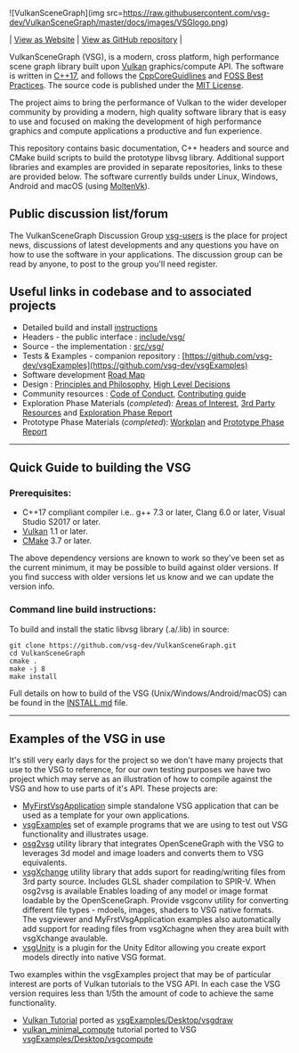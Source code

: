![VulkanSceneGraph](img src=https://raw.githubusercontent.com/vsg-dev/VulkanSceneGraph/master/docs/images/VSGlogo.png)

| [View as Website](https://vsg-dev.github.io/VulkanSceneGraph/) |  [View as GitHub repository](https://github.com/vsg-dev/VulkanSceneGraph) |


VulkanSceneGraph (VSG), is a modern, cross platform, high performance scene graph library built upon [Vulkan](https://www.khronos.org/vulkan/) graphics/compute API. The software is written in [C++17](https://en.wikipedia.org/wiki/C%2B%2B17), and follows the [CppCoreGuidlines](https://isocpp.github.io/CppCoreGuidelines/CppCoreGuidelines) and [FOSS Best Practices](https://github.com/coreinfrastructure/best-practices-badge/blob/master/doc/criteria.md).  The source code is published under the [MIT License](LICENSE.md).

The project aims to bring the performance of Vulkan to the wider developer community by providing a modern, high quality software library that is easy to use and focused on making the development of high performance graphics and compute applications a productive and fun experience.

This repository contains basic documentation, C++ headers and source and CMake build scripts to build the prototype libvsg library.  Additional support libraries and examples are provided in separate repositories, links to these are provided below.  The software currently builds under Linux, Windows, Android and macOS (using [MoltenVk](https://github.com/KhronosGroup/MoltenVK)).

## Public discussion list/forum
The VulkanSceneGraph Discussion Group [vsg-users](https://groups.google.com/forum/#!forum/vsg-users) is the place for project news, discussions of latest developments and any questions you have on how to use the software in your applications. The discussion group can be read by anyone, to post to the group you'll need register.

## Useful links in codebase and to associated projects
* Detailed build and install [instructions](INSTALL.md)
* Headers - the public interface : [include/vsg/](include/vsg)
* Source - the implementation : [src/vsg/](src/vsg)
* Tests & Examples - companion repository : [https://github.com/vsg-dev/vsgExamples](https://github.com/vsg-dev/vsgExamples)
* Software development [Road Map](ROADMAP.md)
* Design : [Principles and Philosophy](docs/Design/DesignPrinciplesAndPhilosophy.md),  [High Level Decisions](docs/Design/HighLevelDesignDecisions.md)
* Community resources :  [Code of Conduct](docs/CODE_OF_CONDUCT.md), [Contributing guide](docs/CONTRIBUTING.md)
* Exploration Phase Materials (*completed*): [Areas of Interest](docs/ExplorationPhase/AreasOfInterest.md), [3rd Party Resources](docs/ExplorationPhase/3rdPartyResources.md) and [Exploration Phase Report](docs/ExplorationPhase/VulkanSceneGraphExplorationPhaseReport.md)
* Prototype Phase Materials (*completed*): [Workplan](docs/PrototypePhase/Workplan.md) and [Prototype Phase Report](docs/PrototypePhase/PrototypePhaseReport.md)

---

## Quick Guide to building the VSG

### Prerequisites:
* C++17 compliant compiler i.e.. g++ 7.3 or later, Clang 6.0 or later, Visual Studio S2017 or later.
* [Vulkan](https://vulkan.lunarg.com/) 1.1 or later.
* [CMake](https://www.cmake.org) 3.7 or later.

The above dependency versions are known to work so they've been set as the current minimum, it may be possible to build against older versions.  If you find success with older versions let us know and we can update the version info.

### Command line build instructions:
To build and install the static libvsg library (.a/.lib) in source:

    git clone https://github.com/vsg-dev/VulkanSceneGraph.git
    cd VulkanSceneGraph
    cmake .
    make -j 8
    make install

Full details on how to build of the VSG (Unix/Windows/Android/macOS) can be found in the [INSTALL.md](INSTALL.md) file.

---

## Examples of the VSG in use

It's still very early days for the project so we don't have many projects that use to the VSG to reference, for our own testing purposes we have two project which may serve as an illustration of how to compile against the VSG and how to use parts of it's API.  These projects are:

* [MyFirstVsgApplication](https://github.com/vsg-dev/MyFirstVsgApplication) simple standalone VSG application that can be used as a template for your own applications.
* [vsgExamples](https://github.com/vsg-dev/vsgExamples) set of example programs that we are using to test out VSG functionality and illustrates usage.
* [osg2vsg](https://github.com/vsg-dev/osg2vsg) utility library that integrates OpenSceneGraph with the VSG to leverages 3d model and image loaders and converts them to VSG equivalents.
* [vsgXchange](https://github.com/vsg-dev/vsgXchange) utility library that adds suport for reading/writing files from 3rd party source.  Includes GLSL shader compilation to SPIR-V.  When osg2vsg is available Enables loading of any model or image format loadable by the OpenSceneGraph.  Provide vsgconv utility for converting different file types - mdoels, images, shaders to VSG native formats. The vsgviewer and MyFrstVsgApplication examples also automatically add support for reading files from vsgXchagne when they area built with vsgXchange avaulable.
* [vsgUnity](https://github.com/vsg-dev/vsgXchange) is a plugin for the Unity Editor allowing you create export models directly into native VSG format.

Two examples within the vsgExamples project that may be of particular interest are ports of Vulkan tutorials to the VSG API.  In each case the VSG version requires less than 1/5th the amount of code to achieve the same functionality.

* [Vulkan Tutorial](https://vulkan-tutorial.com/) ported as [vsgExamples/Desktop/vsgdraw](https://github.com/vsg-dev/vsgExamples/blob/master/Desktop/vsgdraw/)
* [vulkan_minimal_compute](https://github.com/Erkaman/vulkan_minimal_compute) tutorial ported to VSG [vsgExamples/Desktop/vsgcompute](https://github.com/vsg-dev/vsgExamples/blob/master/Desktop/vsgcompute/)

